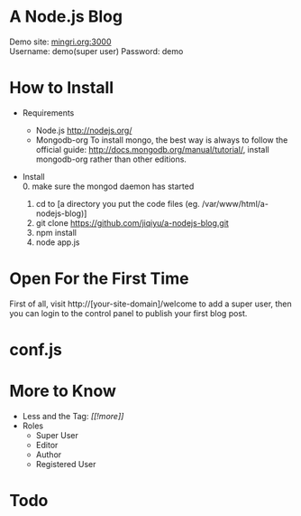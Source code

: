 # A Node.js Blog

Demo site: [mingri.org:3000](http://mingri.org:3000)  
Username: demo(super user) Password: demo  

# How to Install

* Requirements
  * Node.js
    http://nodejs.org/
  * Mongodb-org
    To install mongo, the best way is always to follow
    the official guide: http://docs.mongodb.org/manual/tutorial/,
    install mongodb-org rather than other editions.
  
* Install  
  0. make sure the mongod daemon has started  
  1. cd to [a directory you put the code files (eg. /var/www/html/a-nodejs-blog)]  
  2. git clone https://github.com/jiqiyu/a-nodejs-blog.git  
  3. npm install  
  4. node app.js

# Open For the First Time

First of all, visit http://[your-site-domain]/welcome to add
a super user, then you can login to the control panel
to publish your first blog post.

# conf.js

# More to Know

* Less and the Tag: *[[!more]]*
* Roles
  * Super User
  * Editor
  * Author
  * Registered User

# Todo
